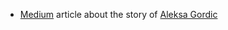- [Medium](https://gordicaleksa.medium.com/how-i-got-a-job-at-deepmind-as-a-research-engineer-without-a-machine-learning-degree-1a45f2a781de) article about the story of [Aleksa Gordic](https://www.linkedin.com/in/aleksagordic?miniProfileUrn=urn%3Ali%3Afs_miniProfile%3AACoAACYdwKsB9_xmm5toYADSzYyGuIusSRinIsQ&lipi=urn%3Ali%3Apage%3Ad_flagship3_detail_base%3BJxNQXOXGTYCLEXUH4wJmJw%3D%3D)
